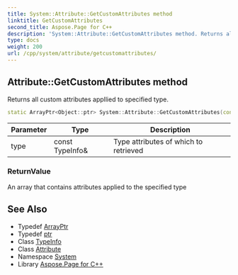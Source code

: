 ```yaml
---
title: System::Attribute::GetCustomAttributes method
linktitle: GetCustomAttributes
second_title: Aspose.Page for C++
description: 'System::Attribute::GetCustomAttributes method. Returns all custom attributes appllied to specified type in C++.'
type: docs
weight: 200
url: /cpp/system/attribute/getcustomattributes/
---
```

## Attribute::GetCustomAttributes method


Returns all custom attributes appllied to specified type.

```cpp
static ArrayPtr<Object::ptr> System::Attribute::GetCustomAttributes(const TypeInfo &type)
```


| Parameter | Type | Description |
| --- | --- | --- |
| type | const TypeInfo\& | Type attributes of which to retrieved |

### ReturnValue

An array that contains attributes applied to the specified type

## See Also

* Typedef [ArrayPtr](../../arrayptr/)
* Typedef [ptr](../../object/ptr/)
* Class [TypeInfo](../../typeinfo/)
* Class [Attribute](../)
* Namespace [System](../../)
* Library [Aspose.Page for C++](../../../)
